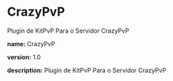 # CrazyPvP
Plugin de KitPvP Para o Servidor CrazyPvP

**name:** CrazyPvP

**version:** 1.0

**description:** Plugin de KitPvP Para o Servidor CrazyPvP
